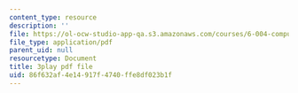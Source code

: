 ```yaml
---
content_type: resource
description: ''
file: https://ol-ocw-studio-app-qa.s3.amazonaws.com/courses/6-004-computation-structures-spring-2017/86f632af4e14917f4740ffe8df023b1f_WXlcxHX0R_Y.pdf
file_type: application/pdf
parent_uid: null
resourcetype: Document
title: 3play pdf file
uid: 86f632af-4e14-917f-4740-ffe8df023b1f
---
```

